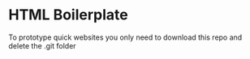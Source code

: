 # HTML Boilerplate

To prototype quick websites you only need to download this repo and delete the .git folder
